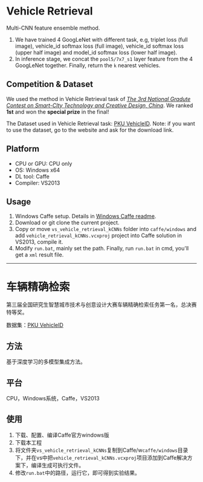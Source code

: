# Vehicle Retrieval
Multi-CNN feature ensemble method. 

1. We have trained 4 GoogLeNet with different task, e.g, triplet loss (full image), vehicle_id softmax loss (full image), vehicle_id softmax loss (upper half image) and model_id softmax loss (lower half image). 
2. In inference stage, we concat the `pool5/7x7_s1` layer feature from the 4 GoogLeNet together. Finally, return the `k` nearest vehicles.

## Competition & Dataset
We used the method in Vehicle Retrieval task of [*The 3rd National Gradute Contest on Smart-CIty Technology and Creative Design, China*](http://www.smartcity-competition.com.cn/). We ranked **1st** and won the **special prize** in the final!

The Dataset used in Vehicle Retrieval task: 
[PKU VehicleID](http://www.pkuml.org/research/pku-vehicleid.html). Note: if you want to use the dataset, go to the website and ask for the download link.

## Platform
- CPU or GPU: CPU only
- OS: Windows x64
- DL tool: Caffe
- Compiler: VS2013

## Usage
1. Windows Caffe setup. Details in [Windows Caffe readme](https://github.com/BVLC/caffe/tree/windows).
2. Download or git clone the current project.
3. Copy or move `vs_vehicle_retrieval_kCNNs` folder into `caffe/windows` and add `vehicle_retrieval_kCNNs.vcxproj` project into Caffe solution in VS2013, compile it.
4. Modify `run.bat`, mainly set the path. Finally, run `run.bat` in cmd, you'll get a `xml` result file.

---

# 车辆精确检索
第三届全国研究生智慧城市技术与创意设计大赛车辆精确检索任务第一名，总决赛特等奖。

数据集：[PKU VehicleID](http://www.pkuml.org/research/pku-vehicleid.html)

## 方法
基于深度学习的多模型集成方法。

## 平台
CPU，Windows系统，Caffe，VS2013

## 使用
1. 下载、配置、编译Caffe官方windows版
2. 下载本工程
3. 将文件夹`vs_vehicle_retrieval_kCNNs`复制到Caffe/w`caffe/windows`目录下，并在vs中把`vehicle_retrieval_kCNNs.vcxproj`项目添加到Caffe解决方案下，编译生成可执行文件。
4. 修改`run.bat`中的路径，运行它，即可得到实验结果。


